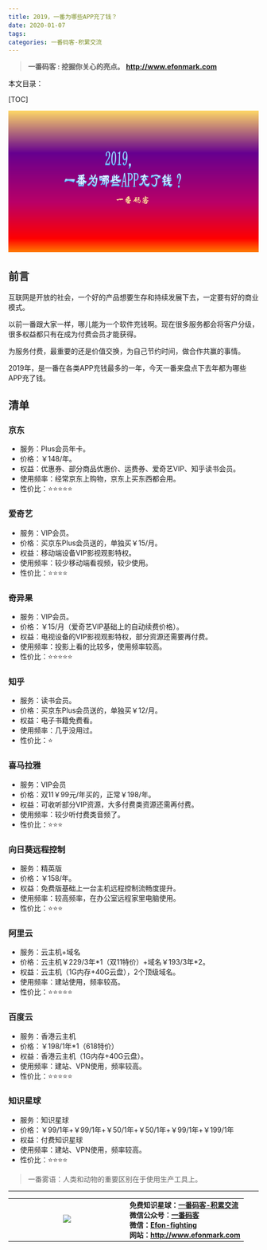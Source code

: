 ```yaml
---
title: 2019，一番为哪些APP充了钱？
date: 2020-01-07
tags: 
categories: 一番码客-积累交流
---
```


> **一番码客 : 挖掘你关心的亮点。**
> **http://www.efonmark.com**

本文目录：

[TOC]

![image-20200107072950124](2020-01-07-2019，一番为哪些APP充了钱？/image-20200107072950124.png)

<!--more-->

## 前言

互联网是开放的社会，一个好的产品想要生存和持续发展下去，一定要有好的商业模式。

以前一番跟大家一样，哪儿能为一个软件充钱啊。现在很多服务都会将客户分级，很多权益都只有在成为付费会员才能获得。

为服务付费，最重要的还是价值交换，为自己节约时间，做合作共赢的事情。

2019年，是一番在各类APP充钱最多的一年，今天一番来盘点下去年都为哪些APP充了钱。

## 清单

### 京东

* 服务：Plus会员年卡。
* 价格：￥148/年。
* 权益：优惠券、部分商品优惠价、运费券、爱奇艺VIP、知乎读书会员。
* 使用频率：经常京东上购物，京东上买东西都会用。
* 性价比：⭐⭐⭐⭐⭐

### 爱奇艺

* 服务：VIP会员。
* 价格：买京东Plus会员送的，单独买￥15/月。
* 权益：移动端设备VIP影视观影特权。
* 使用频率：较少移动端看视频，较少使用。
* 性价比：⭐⭐⭐⭐

### 奇异果

* 服务：VIP会员。
* 价格：￥15/月（爱奇艺VIP基础上的自动续费价格）。
* 权益：电视设备的VIP影视观影特权，部分资源还需要再付费。
* 使用频率：投影上看的比较多，使用频率较高。
* 性价比：⭐⭐⭐⭐⭐

### 知乎

* 服务：读书会员。
* 价格：买京东Plus会员送的，单独买￥12/月。
* 权益：电子书籍免费看。
* 使用频率：几乎没用过。
* 性价比：⭐

### 喜马拉雅

* 服务：VIP会员
* 价格：双11￥99元/年买的，正常￥198/年。
* 权益：可收听部分VIP资源，大多付费类资源还需再付费。
* 使用频率：较少听付费类音频了。
* 性价比：⭐⭐⭐

### 向日葵远程控制

* 服务：精英版
* 价格：￥158/年。
* 权益：免费版基础上一台主机远程控制流畅度提升。
* 使用频率：较高频率，在办公室远程家里电脑使用。
* 性价比：⭐⭐⭐

### 阿里云

* 服务：云主机+域名
* 价格：云主机￥229/3年\*1（双11特价）+域名￥193/3年\*2。
* 权益：云主机（1G内存+40G云盘），2个顶级域名。
* 使用频率：建站使用，频率较高。
* 性价比：⭐⭐⭐⭐⭐

### 百度云

* 服务：香港云主机
* 价格：￥198/1年\*1（618特价）
* 权益：香港云主机（1G内存+40G云盘）。
* 使用频率：建站、VPN使用，频率较高。
* 性价比：⭐⭐⭐⭐⭐

### 知识星球

* 服务：知识星球
* 价格：￥99/1年+￥99/1年+￥50/1年+￥50/1年+￥99/1年+￥199/1年
* 权益：付费知识星球
* 使用频率：建站、VPN使用，频率较高。
* 性价比：⭐⭐⭐⭐





> 一番雾语：人类和动物的重要区别在于使用生产工具上。



-------
<table>
<tr>
<td ><center><img src="http://www.efonmark.com/efonmark-blog/readme/guanzhu_1.jpg" width=40%></center></td>
<td width="50%" align=left><b>
    免费知识星球：<a href="http://www.efonmark.com/efonmark-blog/readme/zhishixingqiu1.png">一番码客-积累交流</a><br>
    微信公众号：<a href="http://www.efonmark.com/efonmark-blog/readme/guanzhu_1.jpg">一番码客</a><br>
    微信：<a href="http://www.efonmark.com/efonmark-blog/readme/weixin.jpg">Efon-fighting</a><br>
    网站：<a href="http://www.efonmark.com">http://www.efonmark.com</a><br></b></td>
</tr>
</table>